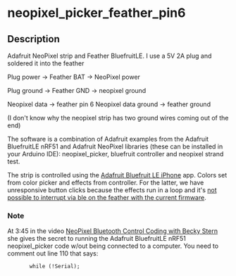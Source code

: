 # neopixel_picker_feather_pin6
## Description
Adafruit NeoPixel strip and Feather BluefruitLE.
I use a 5V 2A plug and soldered it into the feather

Plug power -> Feather BAT
           -> NeoPixel power
           
Plug ground -> Feather GND
            -> neopixel ground
            
Neopixel data -> feather pin 6
Neopixel data ground -> feather ground

(I don't know why the neopixel strip has two ground wires coming out of the end)

The software is a combination of Adafruit examples from the Adafruit BluefruitLE nRF51 and Adafruit NeoPixel libraries (these can be installed in your Arduino IDE): neopixel_picker, bluefruit controller and neopixel strand test.

The strip is controlled using the [Adafruit Bluefruit LE iPhone](https://itunes.apple.com/us/app/adafruit-bluefruit-le-connect/id830125974?mt=8) app.
Colors set from color picker and effects from controller. For the latter, we have unresponsive button clicks because the effects run in a loop and it's [not possible to interrupt via ble on the feather with the current firmware](http://forums.adafruit.com/viewtopic.php?f=22&t=94685&p=475626&hilit=feather+ble+interrupt#p475626).

### Note
At 3:45 in the video [NeoPixel Bluetooth Control Coding with Becky Stern](https://www.youtube.com/watch?v=Kym6crZF1Pg) she gives the secret to running the Adafruit BluefruitLE nRF51 neopixel_picker code w/out being connected to a computer. You need to comment out line 110 that says:

           while (!Serial);

